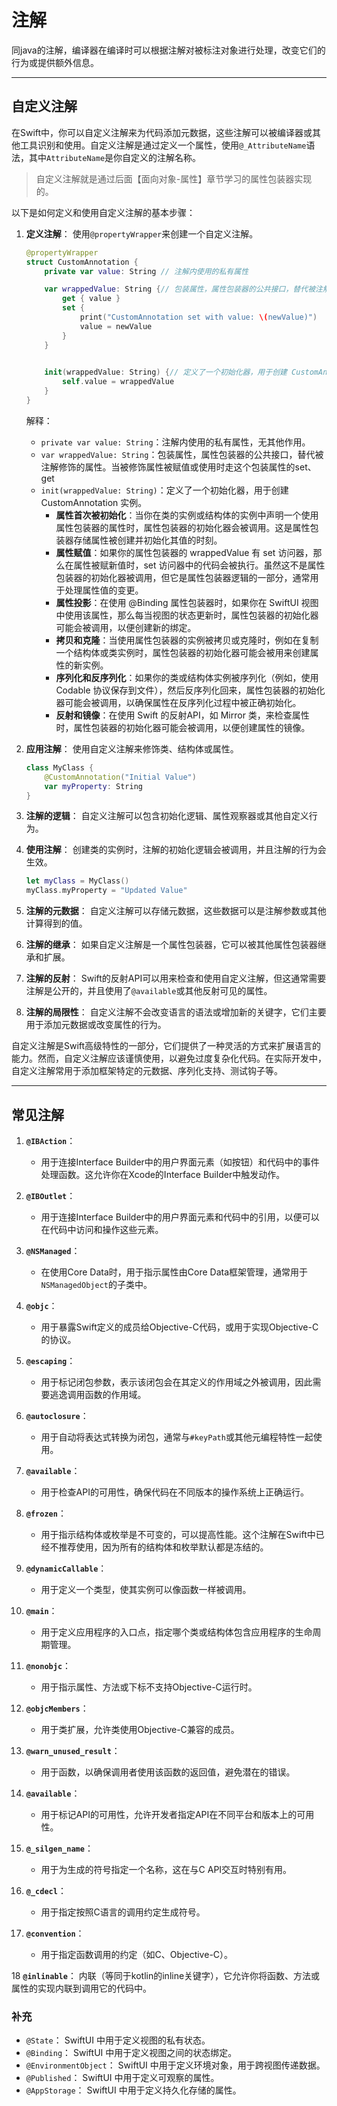 # 注解

同java的注解，编译器在编译时可以根据注解对被标注对象进行处理，改变它们的行为或提供额外信息。

---

## 自定义注解

在Swift中，你可以自定义注解来为代码添加元数据，这些注解可以被编译器或其他工具识别和使用。自定义注解是通过定义一个属性，使用`@_AttributeName`语法，其中`AttributeName`是你自定义的注解名称。
> 自定义注解就是通过后面【面向对象-属性】章节学习的属性包装器实现的。

以下是如何定义和使用自定义注解的基本步骤：

1. **定义注解**：
   使用`@propertyWrapper`来创建一个自定义注解。

    ```swift
    @propertyWrapper
    struct CustomAnnotation {
        private var value: String // 注解内使用的私有属性

        var wrappedValue: String {// 包装属性，属性包装器的公共接口，替代被注解修饰的属性。
            get { value }
            set { 
                print("CustomAnnotation set with value: \(newValue)")
                value = newValue 
            }
        }

         
        init(wrappedValue: String) {// 定义了一个初始化器，用于创建 CustomAnnotation 实例。
            self.value = wrappedValue
        }
    }
    ```

    解释：

    - `private var value: String`：注解内使用的私有属性，无其他作用。
    - `var wrappedValue: String`：包装属性，属性包装器的公共接口，替代被注解修饰的属性。当被修饰属性被赋值或使用时走这个包装属性的set、get
    - `init(wrappedValue: String)`：定义了一个初始化器，用于创建 CustomAnnotation 实例。
      - **属性首次被初始化**：当你在类的实例或结构体的实例中声明一个使用属性包装器的属性时，属性包装器的初始化器会被调用。这是属性包装器存储属性被创建并初始化其值的时刻。
      - **属性赋值**：如果你的属性包装器的 wrappedValue 有 set 访问器，那么在属性被赋新值时，set 访问器中的代码会被执行。虽然这不是属性包装器的初始化器被调用，但它是属性包装器逻辑的一部分，通常用于处理属性值的变更。
      - **属性投影**：在使用 @Binding 属性包装器时，如果你在 SwiftUI 视图中使用该属性，那么每当视图的状态更新时，属性包装器的初始化器可能会被调用，以便创建新的绑定。
      - **拷贝和克隆**：当使用属性包装器的实例被拷贝或克隆时，例如在复制一个结构体或类实例时，属性包装器的初始化器可能会被用来创建属性的新实例。
      - **序列化和反序列化**：如果你的类或结构体实例被序列化（例如，使用 Codable 协议保存到文件），然后反序列化回来，属性包装器的初始化器可能会被调用，以确保属性在反序列化过程中被正确初始化。
      - **反射和镜像**：在使用 Swift 的反射API，如 Mirror 类，来检查属性时，属性包装器的初始化器可能会被调用，以便创建属性的镜像。

2. **应用注解**：
   使用自定义注解来修饰类、结构体或属性。

   ```swift
   class MyClass {
       @CustomAnnotation("Initial Value")
       var myProperty: String
   }
   ```

3. **注解的逻辑**：
   自定义注解可以包含初始化逻辑、属性观察器或其他自定义行为。

4. **使用注解**：
   创建类的实例时，注解的初始化逻辑会被调用，并且注解的行为会生效。

   ```swift
   let myClass = MyClass()
   myClass.myProperty = "Updated Value"
   ```

5. **注解的元数据**：
   自定义注解可以存储元数据，这些数据可以是注解参数或其他计算得到的值。

6. **注解的继承**：
   如果自定义注解是一个属性包装器，它可以被其他属性包装器继承和扩展。

7. **注解的反射**：
   Swift的反射API可以用来检查和使用自定义注解，但这通常需要注解是公开的，并且使用了`@available`或其他反射可见的属性。

8. **注解的局限性**：
   自定义注解不会改变语言的语法或增加新的关键字，它们主要用于添加元数据或改变属性的行为。

自定义注解是Swift高级特性的一部分，它们提供了一种灵活的方式来扩展语言的能力。然而，自定义注解应该谨慎使用，以避免过度复杂化代码。在实际开发中，自定义注解常用于添加框架特定的元数据、序列化支持、测试钩子等。

---

## 常见注解

1. **`@IBAction`**：
   - 用于连接Interface Builder中的用户界面元素（如按钮）和代码中的事件处理函数。这允许你在Xcode的Interface Builder中触发动作。

2. **`@IBOutlet`**：
   - 用于连接Interface Builder中的用户界面元素和代码中的引用，以便可以在代码中访问和操作这些元素。

3. **`@NSManaged`**：
   - 在使用Core Data时，用于指示属性由Core Data框架管理，通常用于`NSManagedObject`的子类中。

4. **`@objc`**：
   - 用于暴露Swift定义的成员给Objective-C代码，或用于实现Objective-C的协议。

5. **`@escaping`**：
   - 用于标记闭包参数，表示该闭包会在其定义的作用域之外被调用，因此需要逃逸调用函数的作用域。

6. **`@autoclosure`**：
   - 用于自动将表达式转换为闭包，通常与`#keyPath`或其他元编程特性一起使用。

7. **`@available`**：
   - 用于检查API的可用性，确保代码在不同版本的操作系统上正确运行。

8. **`@frozen`**：
   - 用于指示结构体或枚举是不可变的，可以提高性能。这个注解在Swift中已经不推荐使用，因为所有的结构体和枚举默认都是冻结的。

9. **`@dynamicCallable`**：
   - 用于定义一个类型，使其实例可以像函数一样被调用。

10. **`@main`**：
    - 用于定义应用程序的入口点，指定哪个类或结构体包含应用程序的生命周期管理。

11. **`@nonobjc`**：
    - 用于指示属性、方法或下标不支持Objective-C运行时。

12. **`@objcMembers`**：
    - 用于类扩展，允许类使用Objective-C兼容的成员。

13. **`@warn_unused_result`**：
    - 用于函数，以确保调用者使用该函数的返回值，避免潜在的错误。

14. **`@available`**：
    - 用于标记API的可用性，允许开发者指定API在不同平台和版本上的可用性。

15. **`@_silgen_name`**：
    - 用于为生成的符号指定一个名称，这在与C API交互时特别有用。

16. **`@_cdecl`**：
    - 用于指定按照C语言的调用约定生成符号。

17. **`@convention`**：
    - 用于指定函数调用的约定（如C、Objective-C）。

18 **`@inlinable`**： 内联（等同于kotlin的inline关键字），它允许你将函数、方法或属性的实现内联到调用它的代码中。

### 补充

- `@State`： SwiftUI 中用于定义视图的私有状态。
- `@Binding`： SwiftUI 中用于定义视图之间的状态绑定。
- `@EnvironmentObject`： SwiftUI 中用于定义环境对象，用于跨视图传递数据。
- `@Published`： SwiftUI 中用于定义可观察的属性。
- `@AppStorage`： SwiftUI 中用于定义持久化存储的属性。
